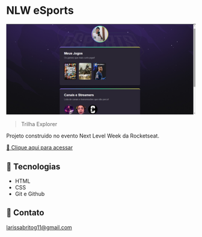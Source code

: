 # NLW eSports 


![preview](./github/preview.png)


> Trilha Explorer 


Projeto construido no evento Next Level Week da Rocketseat.


[🔗 Clique aqui para acessar](https://larissabrito-dev.github.io/nlw-esports/)


## 🔧 Tecnologias

- HTML
- CSS
- Git e Github


## 📧 Contato

larissabritog11@gmail.com
